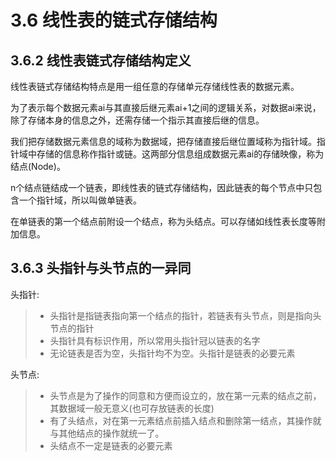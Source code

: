 # 3.6 线性表的链式存储结构
## 3.6.2 线性表链式存储结构定义
线性表链式存储结构特点是用一组任意的存储单元存储线性表的数据元素。

为了表示每个数据元素ai与其直接后继元素ai+1之间的逻辑关系，对数据ai来说，除了存储本身的信息之外，还需存储一个指示其直接后继的信息。

我们把存储数据元素信息的域称为数据域，把存储直接后继位置域称为指针域。指针域中存储的信息称作指针或链。这两部分信息组成数据元素ai的存储映像，称为结点(Node)。

n个结点链结成一个链表，即线性表的链式存储结构，因此链表的每个节点中只包含一个指针域，所以叫做单链表。

在单链表的第一个结点前附设一个结点，称为头结点。可以存储如线性表长度等附加信息。

## 3.6.3 头指针与头节点的一异同
头指针:
> + 头指针是指链表指向第一个结点的指针，若链表有头节点，则是指向头节点的指针
> + 头指针具有标识作用，所以常用头指针冠以链表的名字
> + 无论链表是否为空，头指针均不为空。头指针是链表的必要元素

头节点:
> + 头节点是为了操作的同意和方便而设立的，放在第一元素的结点之前，其数据域一般无意义(也可存放链表的长度)
> + 有了头结点，对在第一元素结点前插入结点和删除第一结点，其操作就与其他结点的操作就统一了。
> + 头结点不一定是链表的必要元素